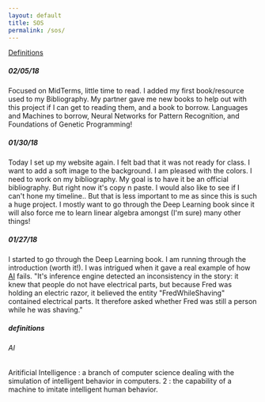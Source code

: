 ```yaml
---
layout: default
title: SOS
permalink: /sos/
---
```


[Definitions](#definitions)

##### 02/05/18

Focused on MidTerms, little time to read. I added my first book/resource used to my Bibliography. My partner gave me new books to help out with this project if I can get to reading them, and a book to borrow. Languages and Machines to borrow, Neural Networks for Pattern Recognition, and Foundations of Genetic Programming!

##### 01/30/18

Today I set up my website again. I felt bad that it was not ready for class. I want to add a soft image to the background. I am pleased with the colors. I need to work on my bibliography. My goal is to have it be an official bibliography. But right now it's copy n paste. I would also like to see if I can't hone my timeline.. But that is less important to me as since this is such a huge project. I mostly want to go through the Deep Learning book since it will also force me to learn linear algebra amongst (I'm sure) many other things!

##### 01/27/18

I started to go through the Deep Learning book. I am running through the introduction (worth it!). I was intrigued when it gave a real example of how [AI](#ai) fails. "It's inference engine detected an inconsistency in the story: it knew that people do not have electrical parts, but because Fred was holding an electric razor, it believed the entity "FredWhileShaving" contained electrical parts. It therefore asked whether Fred was still a person while he was shaving."

##### definitions #####

###### AI ###### 

Aritificial Intelligence : a branch of computer science dealing with the simulation of intelligent behavior in computers. 2 : the capability of a machine to imitate intelligent human behavior.
